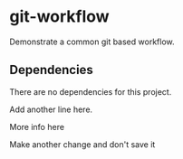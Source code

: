 # git-workflow

Demonstrate a common git based workflow.

## Dependencies

There are no dependencies for this project. 

Add another line here.


More info here

Make another change and don't save it


